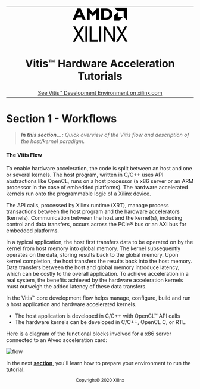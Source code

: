<table width="100%">
 <tr width="100%">
    <td align="center"><img src="https://raw.githubusercontent.com/Xilinx/Image-Collateral/main/xilinx-logo.png" width="30%"/><h1>Vitis™ Hardware Acceleration Tutorials</h1>
    <a href="https://www.xilinx.com/products/design-tools/vitis.html">See Vitis™ Development Environment on xilinx.com</a>
    </td>
 </tr>
</table>

# Section 1 - Workflows

> **_In this section...:_**  _Quick overview of the Vitis flow and description of the host/kernel paradigm._

#### The Vitis Flow

To enable hardware acceleration, the code is split between an host and one or several kernels.  The host program, written in C/C++ uses API abstractions like OpenCL, runs on a host processor (a x86 server or an ARM processor in the case of embedded platforms).  The hardware accelerated kernels run onto the programmable logic of a Xilinx device.

The API calls, processed by Xilinx runtime (XRT), manage process transactions between the host program and the hardware accelerators (kernels). Communication between the host and the kernel(s), including control and data transfers, occurs across the PCIe® bus or an AXI bus for embedded platforms.

In a typical application, the host first transfers data to be operated on by the kernel from host memory into global memory. The kernel subsequently operates on the data, storing results back to the global memory. Upon kernel completion, the host transfers the results back into the host memory. Data transfers between the host and global memory introduce latency, which can be costly to the overall application. To achieve acceleration in a real system, the benefits achieved by the hardware acceleration kernels must outweigh the added latency of these data transfers.

In the Vitis™ core development flow helps manage, configure, build and run a host application and hardware accelerated kernels.
- The host application is developed in C/C++ with OpenCL™ API calls
- The hardware kernels can be developed in C/C++, OpenCL C, or RTL.

Here is a diagram of the functional blocks involved for a x86 server connected to an Alveo acceleration card:

![flow](../03-Algorithm_Acceleration/docs/images/host-kernel.png)

In the next [**section**](../02-System_Setup/README.md), you'll learn how to prepare your environment to run the tutorial.

<p align="center"><sup>Copyright&copy; 2020 Xilinx</sup></p>
